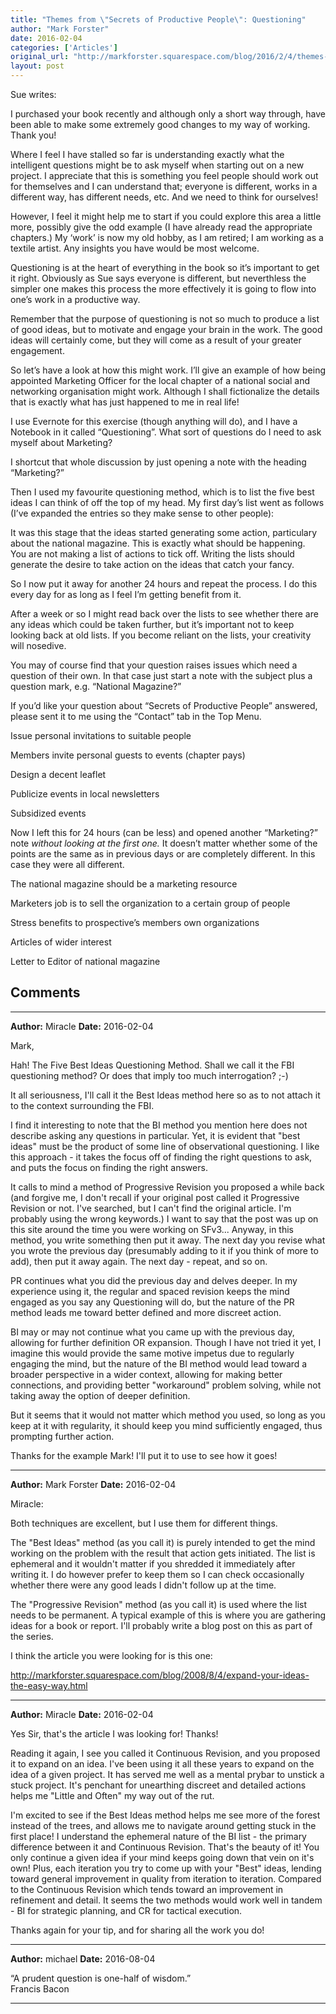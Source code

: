 ```yaml
---
title: "Themes from \"Secrets of Productive People\": Questioning"
author: "Mark Forster"
date: 2016-02-04
categories: ['Articles']
original_url: "http://markforster.squarespace.com/blog/2016/2/4/themes-from-secrets-of-productive-people-questioning.html"
layout: post
---
```


Sue writes:

I purchased your book recently and although only a short way through, have been able to make some extremely good changes to my way of working. Thank you!

Where I feel I have stalled so far is understanding exactly what the intelligent questions might be to ask myself when starting out on a new project. I appreciate that this is something you feel people should work out for themselves and I can understand that; everyone is different, works in a different way, has different needs, etc. And we need to think for ourselves!

However, I feel it might help me to start if you could explore this area a little more, possibly give the odd example (I have already read the appropriate chapters.) My ‘work’ is now my old hobby, as I am retired; I am working as a textile artist. Any insights you have would be most welcome.

Questioning is at the heart of everything in the book so it’s important to get it right. Obviously as Sue says everyone is different, but neverthless the simpler one makes this process the more effectively it is going to flow into one’s work in a productive way.

Remember that the purpose of questioning is not so much to produce a list of good ideas, but to motivate and engage your brain in the work. The good ideas will certainly come, but they will come as a result of your greater engagement.

So let’s have a look at how this might work. I’ll give an example of how being appointed Marketing Officer for the local chapter of a national social and networking organisation might work. Although I shall fictionalize the details that is exactly what has just happened to me in real life!

I use Evernote for this exercise (though anything will do), and I have a Notebook in it called “Questioning”. What sort of questions do I need to ask myself about Marketing?

I shortcut that whole discussion by just opening a note with the heading “Marketing?”

Then I used my favourite questioning method, which is to list the five best ideas I can think of off the top of my head. My first day’s list went as follows (I’ve expanded the entries so they make sense to other people):

It was this stage that the ideas started generating some action, particulary about the national magazine. This is exactly what should be happening.  You are not making a list of actions to tick off. Writing the lists should generate the desire to take action on the ideas that catch your fancy.

So I now put it away for another 24 hours and repeat the process. I do this every day for as long as I feel I’m getting benefit from it.

After a week or so I might read back over the lists to see whether there are any ideas which could be taken further, but it’s important not to keep looking back at old lists. If you become reliant on the lists, your creativity will nosedive.

You may of course find that your question raises issues which need a question of their own. In that case just start a note with the subject plus a question mark, e.g. “National Magazine?”

If you’d like your question about “Secrets of Productive People” answered, please sent it to me using the “Contact” tab in the Top Menu.

Issue personal invitations to suitable people

Members invite personal guests to events (chapter pays)

Design a decent leaflet

Publicize events in local newsletters

Subsidized events

Now I left this for 24 hours (can be less) and opened another “Marketing?” note *without looking at the first one.* It doesn’t matter whether some of the points are the same as in previous days or are completely different. In this case they were all different.

The national magazine should be a marketing resource

Marketers job is to sell the organization to a certain group of people

Stress benefits to prospective’s members own organizations

Articles of wider interest

Letter to Editor of national magazine


## Comments

---

**Author:** Miracle
**Date:** 2016-02-04

Mark,  
  
Hah! The Five Best Ideas Questioning Method. Shall we call it the FBI questioning method? Or does that imply too much interrogation? ;-)  
  
It all seriousness, I'll call it the Best Ideas method here so as to not attach it to the context surrounding the FBI.  
  
I find it interesting to note that the BI method you mention here does not describe asking any questions in particular. Yet, it is evident that "best ideas" must be the product of some line of observational questioning. I like this approach - it takes the focus off of finding the right questions to ask, and puts the focus on finding the right answers.   
  
It calls to mind a method of Progressive Revision you proposed a while back (and forgive me, I don't recall if your original post called it Progressive Revision or not. I've searched, but I can't find the original article. I'm probably using the wrong keywords.) I want to say that the post was up on this site around the time you were working on SFv3... Anyway, in this method, you write something then put it away. The next day you revise what you wrote the previous day (presumably adding to it if you think of more to add), then put it away again. The next day - repeat, and so on.   
  
PR continues what you did the previous day and delves deeper. In my experience using it, the regular and spaced revision keeps the mind engaged as you say any Questioning will do, but the nature of the PR method leads me toward better defined and more discreet action.   
  
BI may or may not continue what you came up with the previous day, allowing for further definition OR expansion. Though I have not tried it yet, I imagine this would provide the same motive impetus due to regularly engaging the mind, but the nature of the BI method would lead toward a broader perspective in a wider context, allowing for making better connections, and providing better "workaround" problem solving, while not taking away the option of deeper definition.   
  
But it seems that it would not matter which method you used, so long as you keep at it with regularity, it should keep you mind sufficiently engaged, thus prompting further action.  
  
Thanks for the example Mark! I'll put it to use to see how it goes!

---

**Author:** Mark Forster
**Date:** 2016-02-04

Miracle:  
  
Both techniques are excellent, but I use them for different things.  
  
The "Best Ideas" method (as you call it) is purely intended to get the mind working on the problem with the result that action gets initiated. The list is ephemeral and it wouldn't matter if you shredded it immediately after writing it. I do however prefer to keep them so I can check occasionally whether there were any good leads I didn't follow up at the time.  
  
The "Progressive Revision" method (as you call it) is used where the list needs to be permanent. A typical example of this is where you are gathering ideas for a book or report. I'll probably write a blog post on this as part of the series.  
  
I think the article you were looking for is this one:  
  
<http://markforster.squarespace.com/blog/2008/8/4/expand-your-ideas-the-easy-way.html>

---

**Author:** Miracle
**Date:** 2016-02-04

Yes Sir, that's the article I was looking for! Thanks!  
  
Reading it again, I see you called it Continuous Revision, and you proposed it to expand on an idea. I've been using it all these years to expand on the idea of a given project. It has served me well as a mental prybar to unstick a stuck project. It's penchant for unearthing discreet and detailed actions helps me "Little and Often" my way out of the rut.  
  
I'm excited to see if the Best Ideas method helps me see more of the forest instead of the trees, and allows me to navigate around getting stuck in the first place! I understand the ephemeral nature of the BI list - the primary difference between it and Continuous Revision. That's the beauty of it! You only continue a given idea if your mind keeps going down that vein on it's own! Plus, each iteration you try to come up with your "Best" ideas, lending toward general improvement in quality from iteration to iteration. Compared to the Continuous Revision which tends toward an improvement in refinement and detail. It seems the two methods would work well in tandem - BI for strategic planning, and CR for tactical execution.  
  
Thanks again for your tip, and for sharing all the work you do!

---

**Author:** michael
**Date:** 2016-08-04

“A prudent question is one-half of wisdom.”  
Francis Bacon

---
